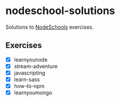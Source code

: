 # nodeschool-solutions

Solutions to [NodeSchools](http://nodeschool.io) exercises.


## Exercises

- [x] learnyounode
- [x] stream-adventure
- [x] javascripting
- [x] learn-sass
- [x] how-to-npm
- [x] learnyoumongo
